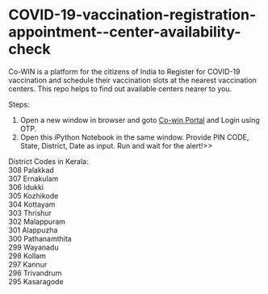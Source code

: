 # COVID-19-vaccination-registration-appointment--center-availability-check
Co-WIN is a platform for the citizens of India to Register for COVID-19 vaccination and schedule their vaccination slots at the nearest vaccination centers. This repo helps to find out available centers nearer to you.


Steps:

1. Open a new window in browser and goto <a href="https://www.cowin.gov.in/home">Co-win Portal</a> and Login using OTP.
2. Open this iPython Notebook in the same window. Provide PIN CODE, State, District, Date as input. Run and wait for the alert!>>

District Codes in Kerala:<br/>
    308 Palakkad <br/>
    307 Ernakulam <br/>
    306 Idukki <br/>
    305 Kozhikode <br/>
    304 Kottayam <br/>
    303 Thrishur <br/>
    302 Malappuram <br/>
    301 Alappuzha <br/>
    300 Pathanamthita <br/>
    299 Wayanadu <br/>
    298 Kollam <br/>
    297 Kannur <br/>
    296 Trivandrum <br/>
    295 Kasaragode <br/>
